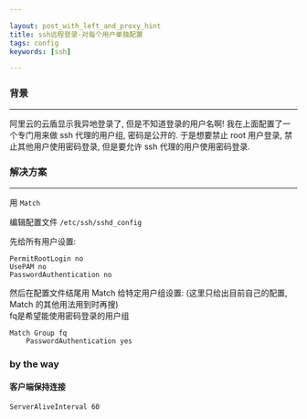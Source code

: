 ```yaml
---

layout: post_with_left_and_proxy_hint
title: ssh远程登录-对每个用户单独配置
tags: config
keywords: [ssh]

---
```


### 背景

---
阿里云的云盾显示我异地登录了, 但是不知道登录的用户名啊! 我在上面配置了一个专门用来做 ssh 代理的用户组, 密码是公开的. 于是想要禁止 root 用户登录, 禁止其他用户使用密码登录, 但是要允许 ssh 代理的用户使用密码登录.     



### 解决方案

---
用 `Match`    

编辑配置文件 `/etc/ssh/sshd_config`    

先给所有用户设置:    

```
PermitRootLogin no
UsePAM no
PasswordAuthentication no

```

然后在配置文件结尾用 Match 给特定用户组设置: (这里只给出目前自己的配置, Match 的其他用法用到时再搜)    
fq是希望能使用密码登录的用户组     


```
Match Group fq
    PasswordAuthentication yes

```

### by the way

#### 客户端保持连接

```sh
ServerAliveInterval 60

```






